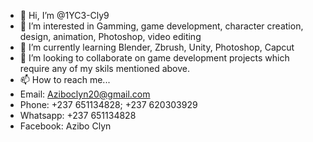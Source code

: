 - 👋 Hi, I’m @1YC3-Cly9
- 👀 I’m interested in Gamming, game development, character creation, design, animation, Photoshop, video editing 
- 🌱 I’m currently learning Blender, Zbrush, Unity, Photoshop, Capcut
- 💞️ I’m looking to collaborate on game development projects which require any of my skils mentioned above.
- 📫 How to reach me...
- Email: Aziboclyn20@gmail.com
- Phone: +237 651134828; +237 620303929
- Whatsapp: +237 651134828
- Facebook: Azibo Clyn

<!---
1YC3-Cly9/1YC3-Cly9 is a ✨ special ✨ repository because its `README.md` (this file) appears on your GitHub profile.
You can click the Preview link to take a look at your changes.
--->
